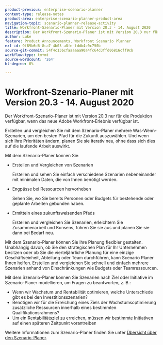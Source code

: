 ```yaml
---
product-previous: enterprise-scenario-planner
content-type: release-notes
product-area: enterprise-scenario-planner-product-area
navigation-topic: scenario-planner-release-activity
title: Workfront-Szenario-Planer mit Version 20.3 - 14. August 2020
description: Der Workfront-Szenario-Planer ist mit Version 20.3 nur für die Produktion verfügbar, wenn das neue Adobe Workfront-Erlebnis verfügbar ist.
author: Luke
feature: Product Announcements, Workfront Scenario Planner
exl-id: 9f89b6d6-8ca7-4b03-a8fe-fddb4c0c750b
source-git-commit: 54f4c136cfaaaaaa90a4fc64d3ffd06816cff9cb
workflow-type: tm+mt
source-wordcount: '264'
ht-degree: 0%

---
```


# Workfront-Szenario-Planer mit Version 20.3 - 14. August 2020

Der Workfront-Szenario-Planer ist mit Version 20.3 nur für die Produktion verfügbar, wenn das neue Adobe Workfront-Erlebnis verfügbar ist.

Erstellen und vergleichen Sie mit dem Szenario-Planer mehrere Was-Wenn-Szenarien, um den besten Pfad für die Zukunft auszuwählen. Und wenn sich Ihre Prioritäten ändern, planen Sie sie iterativ neu, ohne dass sich dies auf die laufende Arbeit auswirkt.

Mit dem Szenario-Planer können Sie:

* Erstellen und Vergleichen von Szenarien

  Erstellen und sehen Sie einfach verschiedene Szenarien nebeneinander mit minimalen Daten, die von Ihnen benötigt werden.

* Engpässe bei Ressourcen hervorheben

  Sehen Sie, wo Sie bereits Personen oder Budgets für bestehende oder geplante Arbeiten gebunden haben.

* Ermitteln eines zukunftsweisenden Pfads

  Erstellen und vergleichen Sie Szenarien, erleichtern Sie Zusammenarbeit und Konsens, führen Sie sie aus und planen Sie sie dann bei Bedarf neu.

Mit dem Szenario-Planer können Sie Ihre Planung flexibler gestalten. Unabhängig davon, ob Sie den strategischen Plan für Ihr Unternehmen besitzen oder ob Sie die vierteljährliche Planung für eine einzige Geschäftseinheit, Abteilung oder Team durchführen, kann Scenario Planer Ihnen helfen. Erstellen und vergleichen Sie schnell und einfach mehrere Szenarien anhand von Einschränkungen wie Budgets oder Teamressourcen.

Mit dem Szenario-Planer können Sie Szenarien nach Ziel oder Initiative im Szenario-Planer modellieren, um Fragen zu beantworten, z. B.:

* Wenn wir Wachstum und Rentabilität optimieren, welche Unterschiede gibt es bei den Investitionsszenarien?
* Benötigen wir für die Erreichung eines Ziels der Wachstumsoptimierung zusätzliche Ressourcen innerhalb eines bestimmten Qualifikationsrahmens?
* Um ein Rentabilitätsziel zu erreichen, müssen wir bestimmte Initiativen auf einen späteren Zeitpunkt vorantreiben

Weitere Informationen zum Szenario-Planer finden Sie unter [Übersicht über den Szenario-Planer](../../../scenario-planner/scenario-planner-overview.md).
